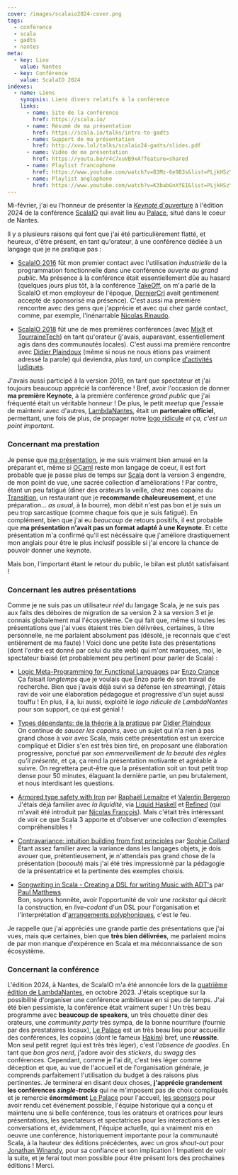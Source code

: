 ```yaml
---
cover: /images/scalaio2024-cover.png
tags:
  - conférence
  - scala
  - gadts
  - nantes
meta:
  - key: Lieu
    value: Nantes
  - key: Conférence
    value: ScalaIO 2024
indexes:
  - name: Liens
    synopsis: Liens divers relatifs à la conférence
    links:
      - name: Site de la conférence
        href: https://scala.io/
      - name: Résumé de ma présentation
        href: https://scala.io/talks/intro-to-gadts
      - name: Support de ma présentation
        href: http://xvw.lol/talks/scalaio24-gadts/slides.pdf
      - name: Vidéo de ma présentation
        href: https://youtu.be/r4c7xuVB9xA?feature=shared
      - name: Playlist francophone
        href: https://www.youtube.com/watch?v=B3Mz-6e9B3s&list=PLjkHSzY9VuL8we5GaQgqWrZSwiKtLM7Cb
      - name: Playlist anglophone
        href: https://www.youtube.com/watch?v=K3babGnXfEI&list=PLjkHSzY9VuL96myavOIICS-x6yVyAMPjg
---
```


Mi-février, j'ai eu l'honneur de présenter la [_Keynote_
d'ouverture](https://scala.io/talks/intro-to-gadts) à l'édition 2024 de la
conférence [ScalaIO](https://scala.io/) qui avait lieu au
[Palace](https://icilundi.fr/lieux/le-palace/), situé dans le coeur de Nantes.

Il y a plusieurs raisons qui font que j'ai été particulièrement flatté, et
heureux, d'être présent, en tant qu'orateur, à une conférence dédiée à un
langage que je ne pratique pas :

- [ScalaIO
  2016](https://www.youtube.com/playlist?list=PLjkHSzY9VuL8hRtytRxvO5gheXHWWdU9A)
  fût mon premier contact avec l'utilisation _industrielle_ de la programmation
  fonctionnelle dans une conférence _ouverte au grand public_. Ma présence à la
  conférence était essentiellement dûe au hasard (quelques jours plus tôt, à la
  conférence [TakeOff](https://twitter.com/takeoffconf), on m'a parlé de la
  ScalaIO et mon employeur de l'époque, [DernierCri](https://derniercri.io)
  avait gentimenent accepté de sponsorisé ma présence). C'est aussi ma première
  rencontre avec des gens que j'apprécie et avec qui chez gardé contact, comme,
  par exemple, l'inénarrable [Nicolas Rinaudo](https://nrinaudo.github.io/).
  
- [ScalaIO
  2018](https://www.youtube.com/playlist?list=PLjkHSzY9VuL9u4VNO7FEx0rvT8OGathj_)
  fût une de mes premières conférences (avec [MixIt](https://mixitconf.org/en/)
  et [TourraineTech](https://touraine.tech/)) en tant qu'orateur (j'avais,
  auparavant, essentiellement agis dans des communautés locales). C'est aussi ma
  première rencontre avec [Didier Plaindoux](http://d.plaindoux.free.fr/) (même si
  nous ne nous étions pas vraiment adressé la parole) qui deviendra, _plus
  tard_, un complice [d'activités ludiques](https://github.com/xvw/preface).
  
J'avais aussi participé à la version 2019, en tant que spectateur et j'ai
toujours beaucoup apprécié la conférence ! Bref, avoir l'occasion de donner **ma
première Keynote**, à la première conférence _grand public_ que j'ai fréquenté
était un véritable honneur ! De plus, le petit _meetup_ que j'essaie de
maintenir avec d'autres, [LambdaNantes](https://twitter.com/LambdaNantes), était
un **partenaire officiel**, permettant, une fois de plus, de propager notre
[logo
ridicule](https://pbs.twimg.com/profile_images/1503404931457421317/POYWP4Zw_400x400.jpg)
_et ça, c'est un point important_.

### Concernant ma prestation

Je pense que [ma présentation](https://www.youtube.com/watch?v=r4c7xuVB9xA), je
me suis vraiment bien amusé en la préparant et, même si
[OCaml](https://ocaml.org) reste mon langage de coeur, il est fort probable que
je passe plus de temps sur [Scala](https://www.scala-lang.org/) dont la version
3 engendre, de mon point de vue, une sacrée collection d'améliorations ! Par
contre, étant un peu fatigué (diner des orateurs la veille, chez mes copains du
[Transition](https://www.le-transition-restaurant-nantes.com/), un restaurant
que je **recommande chaleureusement**, et une préparation... _as usual_, à la
bourre), mon débit n'est pas bon et je suis un peu trop sarcastique (comme
chaque fois que je suis fatigué). En complément, bien que j'ai eu _beaucoup_ de
retours positifs, il est probable que **ma présentation n'avait pas un format
adapté à une Keynote**. Et cette présentation m'a confirmé qu'il est nécéssaire
que j'améliore drastiquement mon anglais pour être le plus inclusif possible si
j'ai encore la chance de pouvoir donner une keynote.

Mais bon, l'important étant le retour du public, le bilan est plutôt
satisfaisant !

### Concernant les autres présentations

Comme je ne suis pas un utilisateur _réel_ du langage Scala, je ne suis pas aux
faits des déboires de migration de sa version 2 à sa version 3 et je connais
globalement mal l'écosystème. Ce qui fait que, même si toutes les présentations
que j'ai vues étaient très bien délivrées, certaines, à titre personnelle, ne me
parlaient absolument pas (désolé, je reconnais que c'est entièrement de ma
faute) ! Voici donc une petite liste des présentations (dont l'ordre est donné
par celui du site web) qui m'ont marquées, moi, le spectateur biaisé (et
probablement peu pertinent pour parler de Scala) :

- [Logic Meta-Programming for Functional
  Languages](https://scala.io/talks/logic-meta-programming-for-functional-languages)
  par [Enzo Crance](https://ecrance.net/pages/en/home.html)  
  Ça faisait _longtemps_ que je voulais que Enzo parle de son travail de
  recherche. Bien que j'avais déjà suivi sa défense (en _streaming_), j'étais
  ravi de voir une élaboration pédagogue et progressive d'un sujet aussi touffu
  ! En plus, il a, lui aussi, exploité le _logo ridicule de LambdaNantes_ pour
  son support, ce qui est génial !
  
- [Types dépendants: de la théorie à la pratique](https://scala.io/talks/dependent-types-from-theory-to-practice) par [Didier Plaindoux](http://d.plaindoux.free.fr/)  
  On continue de _saucer les copains_, avec un sujet qui n'a rien à pas grand
  chose à voir avec Scala, mais cette présentation est un exercice compliqué et
  Didier s'en est très bien tiré, en proposant une élaboration progressive,
  ponctué par _son emmerveillement de la beauté des règles qu'il présente_, et
  ça, ça rend la présentation motivante et agréable à suivre. On regrettera
  peut-être que la présentation soit un tout petit trop dense pour 50 minutes,
  élaguant la dernière partie, un peu brutalement, et nous interdisant les
  questions.

- [Armored type safety with
  Iron](https://scala.io/talks/armored-type-safety-with-iron) par [Raphaël
  Lemaitre](https://rlemaitre.com/) et [Valentin Bergeron](https://twitter.com/__vberg)  
  J'étais déjà familier avec _la liquidité_, via [Liquid
  Haskell](https://ucsd-progsys.github.io/liquidhaskell/) et
  [Refined](https://github.com/fthomas/refined) (qui m'avait été introduit par
  [Nicolas François](https://github.com/Koisell)). Mais c'était très intéressant
  de voir ce que Scala 3 apporte et d'observer une collection d'exemples
  compréhensibles !
  
- [Contravariance: intuition building from first
  principles](https://scala.io/talks/contravariance-intuition-building) par
  [Sophie Collard](https://github.com/sophiecollard)  
  Étant assez familier avec la variance dans les langages objets, je dois avouer
  que, prétentieusement, je n'attendais pas grand chose de la présentation
  (_booouh_) mais j'ai été très impressionné par la pédagogie de la
  présentatrice et la pertinente des exemples choisis.
  
- [Songwriting in Scala - Creating a DSL for writing Music with
  ADT's](https://scala.io/talks/songwriting-in-scala-dsl-and-adt) par [Paul
  Matthews](https://en.wikipedia.org/wiki/Paul_Matthews_(musician))  
  Bon, soyons honnête, avoir l'opportunité de voir une _rockstar_ qui décrit la
  construction, en _live-codant_ d'un DSL pour l'organisation et
  l'interprétation d'[arrangements
  polyphoniques](https://fr.wikipedia.org/wiki/Polyphonie), c'est le feu.

Je rappelle que j'ai appréciés une grande partie des présentations que j'ai
vues, mais que certaines, bien que **très bien délivrées**, me parlaient moins
de par mon manque d'expérence en Scala et ma méconnaissance de son écosystème.

### Concernant la conférence

L'édition 2024, à Nantes, de ScalaIO m'a été annoncée lors de la [quatrième
édition de
LambdaNantes](https://mobilizon.fr/events/1779fd8b-8e51-485b-87fd-2b2e54c348d4),
en octobre 2023. J'étais sceptique sur la possibilité d'organiser une conférence
ambitieuse en si peu de temps. J'ai été bien pessimiste, la conférence était
vraiment super ! Un très beau programme avec **beaucoup de speakers**, un très
chouette diner des orateurs, une _community party_ très sympa, de la bonne
nourriture (fournie par des prestataires locaux), [Le
Palace](https://icilundi.fr/lieux/le-palace/) est un très beau lieu pour
accueillir des conférences, les copains (dont le fameux
[Hakim](https://hakimba.github.io/oxywa/)) bref, une **réussite**. Mon seul
petit regret (qui est très très léger), c'est _l'absence de goodies_. En tant
que _bon gros nerd_, j'adore avoir des _stickers_, du _swagg_ des conférences.
Cependant, comme je l'ai dit, c'est très léger comme déception et que, au vue de
l'accueil et de l'organisation générale, je comprends parfaitement l'utilisation
du budget à des raisons plus pertinentes. Je terminerai en disant deux choses,
**j'apprécie grandement les conférences _single-tracks_** qui ne m'imposent pas
de choix compliqués et je remercie **énormément** [Le
Palace](https://icilundi.fr/lieux/le-palace/) pour l'accueil, [les
sponsors](https://scala.io/sponsors) pour avoir rendu cet événement possible,
l'équipe historique qui a conçu et maintenu une si belle conférence, tous les
orateurs et oratrices pour leurs présentations, les spectateurs et spectatrices
pour les interactions et les conversations et, évidemment, l'équipe actuelle,
qui a vraiment mis en oeuvre une conférence, historiquement importante pour la
communauté Scala, à la hauteur des éditions précédentes, avec un gros
_shout-out_ pour [Jonathan Winandy](https://twitter.com/ahoy_jon), pour sa
confiance et son implication ! Impatient de voir la suite, et je ferai tout mon
possible pour être présent lors des prochaines éditions ! Merci.
